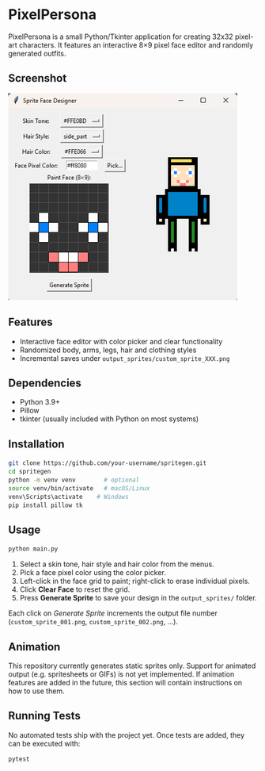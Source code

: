 # PixelPersona

PixelPersona is a small Python/Tkinter application for creating 32x32 pixel-art characters. It features an interactive 8×9 pixel face editor and randomly generated outfits.

## Screenshot

![PixelPersona Preview](docs/screenshot.png)

## Features
- Interactive face editor with color picker and clear functionality
- Randomized body, arms, legs, hair and clothing styles
- Incremental saves under `output_sprites/custom_sprite_XXX.png`

## Dependencies
- Python 3.9+
- Pillow
- tkinter (usually included with Python on most systems)

## Installation

```bash
git clone https://github.com/your-username/spritegen.git
cd spritegen
python -m venv venv        # optional
source venv/bin/activate   # macOS/Linux
venv\Scripts\activate    # Windows
pip install pillow tk
```

## Usage

```bash
python main.py
```

1. Select a skin tone, hair style and hair color from the menus.
2. Pick a face pixel color using the color picker.
3. Left-click in the face grid to paint; right-click to erase individual pixels.
4. Click **Clear Face** to reset the grid.
5. Press **Generate Sprite** to save your design in the `output_sprites/` folder.

Each click on *Generate Sprite* increments the output file number (`custom_sprite_001.png`, `custom_sprite_002.png`, …).

## Animation

This repository currently generates static sprites only. Support for animated output
(e.g. spritesheets or GIFs) is not yet implemented. If animation features are added
in the future, this section will contain instructions on how to use them.

## Running Tests

No automated tests ship with the project yet. Once tests are added,
they can be executed with:

```bash
pytest
```
